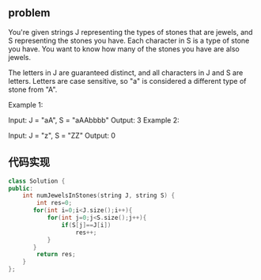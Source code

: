 ## problem 
You're given strings J representing the types of stones that are jewels, and S representing the stones you have.  Each character in S is a type of stone you have.  You want to know how many of the stones you have are also jewels.

The letters in J are guaranteed distinct, and all characters in J and S are letters. Letters are case sensitive, so "a" is considered a different type of stone from "A".

Example 1:

Input: J = "aA", S = "aAAbbbb"
Output: 3
Example 2:

Input: J = "z", S = "ZZ"
Output: 0
## 代码实现
```C++
class Solution {
public:
    int numJewelsInStones(string J, string S) {
        int res=0;
       for(int i=0;i<J.size();i++){
           for(int j=0;j<S.size();j++){
               if(S[j]==J[i])
                   res++;
           }
       }
        return res;
    }
};
```
